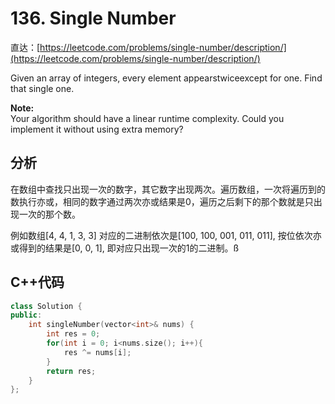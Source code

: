 # 136. Single Number

直达：[https://leetcode.com/problems/single-number/description/](https://leetcode.com/problems/single-number/description/)

Given an array of integers, every element appearstwiceexcept for one. Find that single one.

**Note:**  
Your algorithm should have a linear runtime complexity. Could you implement it without using extra memory?

## 分析

在数组中查找只出现一次的数字，其它数字出现两次。遍历数组，一次将遍历到的数执行亦或，相同的数字通过两次亦或结果是0，遍历之后剩下的那个数就是只出现一次的那个数。

例如数组\[4, 4, 1, 3, 3\] 对应的二进制依次是\[100, 100, 001, 011, 011\], 按位依次亦或得到的结果是\[0, 0, 1\], 即对应只出现一次的1的二进制。ß

## C++代码

```cpp
class Solution {
public:
    int singleNumber(vector<int>& nums) {
        int res = 0;
        for(int i = 0; i<nums.size(); i++){
            res ^= nums[i];
        }
        return res;
    }
};
```



